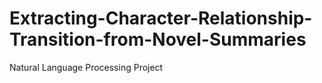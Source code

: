 # Extracting-Character-Relationship-Transition-from-Novel-Summaries
Natural Language Processing Project
